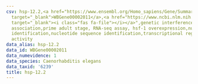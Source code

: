 ```yaml
---
csv: hsp-12.2,<a href="https://www.ensembl.org/Homo_sapiens/Gene/Summary?db=core;g=WBGene00002011"
  target="_blank">WBGene00002011</a>,<a href="https://www.ncbi.nlm.nih.gov/pubmed/30894454"
  target="_blank"><i class="fas fa-file"></i></a>",genetic interference,functional
  association,prime adult stage, RNA-seq assay, hsf-1 overexpression,nucleotide sequence
  identification,nucleotide sequence identification,transcriptional regulation,up-regulates
  activity
data_alias: hsp-12.2
data_id: WBGene00002011
data_numevidence: 1
data_species: Caenorhabditis elegans
data_taxid: '6239'
title: hsp-12.2
---
```

